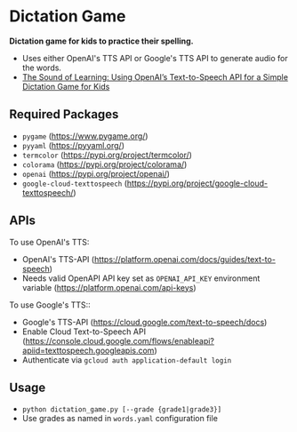 # Dictation Game

**Dictation game for kids to practice their spelling.**

* Uses either OpenAI's TTS API or Google's TTS API to generate audio for the words. 
* [The Sound of Learning: Using OpenAI’s Text-to-Speech API for a Simple Dictation Game for Kids](https://arunkv.medium.com/the-sound-of-learning-using-openais-text-to-speech-api-for-a-simple-dictation-game-for-kids-e237db497ad1)

## Required Packages
* `pygame` (https://www.pygame.org/)
* `pyyaml` (https://pyyaml.org/)
* `termcolor` (https://pypi.org/project/termcolor/)
*  `colorama` (https://pypi.org/project/colorama/)
* `openai` (https://pypi.org/project/openai/)
* `google-cloud-texttospeech` (https://pypi.org/project/google-cloud-texttospeech/)

## APIs
To use OpenAI's TTS:
* OpenAI's TTS-API (https://platform.openai.com/docs/guides/text-to-speech)
* Needs valid OpenAPI API key set as `OPENAI_API_KEY` environment variable (https://platform.openai.com/api-keys)

To use Google's TTS::
* Google's TTS-API (https://cloud.google.com/text-to-speech/docs)
* Enable Cloud Text-to-Speech API (https://console.cloud.google.com/flows/enableapi?apiid=texttospeech.googleapis.com)
* Authenticate via `gcloud auth application-default login`

## Usage
* `python dictation_game.py [--grade {grade1|grade3}]`
* Use grades as named in `words.yaml` configuration file